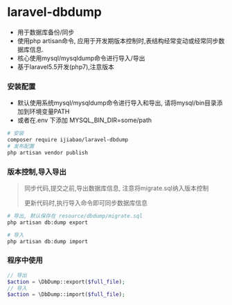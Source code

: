# laravel-dbdump
* 用于数据库备份/同步
* 使用php artisan命令, 应用于开发期版本控制时,表结构经常变动或经常同步数据库信息.
* 核心使用mysql/mysqldump命令进行导入/导出
* 基于laravel5.5开发(php7),注意版本



### 安装配置

* 默认使用系统mysql/mysqldump命令进行导入和导出, 请将mysql/bin目录添加到环境变量PATH
* 或者在.env 下添加 MYSQL_BIN_DIR=some/path

```bash
# 安装
composer require ijiabao/laravel-dbdump
# 发布配置
php artisan vendor publish
```



### 版本控制,导入导出

> 同步代码,提交之前,导出数据库信息, 注意将migrate.sql纳入版本控制
>
> 更新代码时,执行导入命令即可同步数据库信息

```bash
# 导出, 默认保存在 resource/dbdump/migrate.sql
php artisan db:dump export

# 导入
php artisan db:dump import
```



### 程序中使用

```php
// 导出
$action = \DbDump::export($full_file);
// 导入
$action = \DbDump::import($full_file);
```


